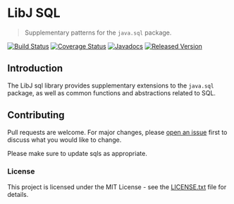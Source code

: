 # LibJ SQL

> Supplementary patterns for the `java.sql` package.

[![Build Status](https://travis-ci.org/libj/sql.png)](https://travis-ci.org/libj/sql)
[![Coverage Status](https://coveralls.io/repos/github/libj/sql/badge.svg?branch=master)](https://coveralls.io/github/libj/sql?branch=master)
[![Javadocs](https://www.javadoc.io/badge/org.libj/sql.svg)](https://www.javadoc.io/doc/org.libj/sql)
[![Released Version](https://img.shields.io/maven-central/v/org.libj/sql.svg)](https://mvnrepository.com/artifact/org.libj/sql)

## Introduction

The LibJ sql library provides supplementary extensions to the `java.sql` package, as well as common functions and abstractions related to SQL.

## Contributing

Pull requests are welcome. For major changes, please [open an issue](../../issues) first to discuss what you would like to change.

Please make sure to update sqls as appropriate.

### License

This project is licensed under the MIT License - see the [LICENSE.txt](LICENSE.txt) file for details.